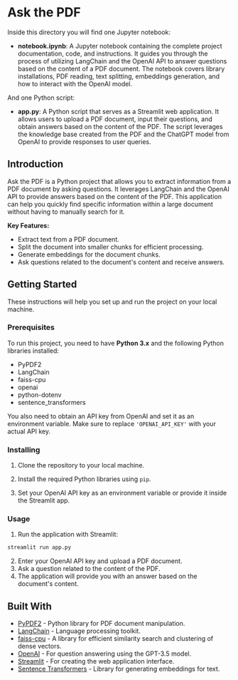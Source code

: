 # Ask the PDF

Inside this directory you will find one Jupyter notebook:

- **notebook.ipynb**: A Jupyter notebook containing the complete project documentation, code, and instructions. It guides you through the process of utilizing LangChain and the OpenAI API to answer questions based on the content of a PDF document. The notebook covers library installations, PDF reading, text splitting, embeddings generation, and how to interact with the OpenAI model.

And one Python script:

- **app.py**: A Python script that serves as a Streamlit web application. It allows users to upload a PDF document, input their questions, and obtain answers based on the content of the PDF. The script leverages the knowledge base created from the PDF and the ChatGPT model from OpenAI to provide responses to user queries.

## Introduction

Ask the PDF is a Python project that allows you to extract information from a PDF document by asking questions. It leverages LangChain and the OpenAI API to provide answers based on the content of the PDF. This application can help you quickly find specific information within a large document without having to manually search for it.

**Key Features:**

- Extract text from a PDF document.
- Split the document into smaller chunks for efficient processing.
- Generate embeddings for the document chunks.
- Ask questions related to the document's content and receive answers.

## Getting Started

These instructions will help you set up and run the project on your local machine.

### Prerequisites

To run this project, you need to have **Python 3.x** and the following Python libraries installed:

- PyPDF2
- LangChain
- faiss-cpu
- openai
- python-dotenv
- sentence_transformers

You also need to obtain an API key from OpenAI and set it as an environment variable. Make sure to replace `'OPENAI_API_KEY'` with your actual API key.

### Installing

1. Clone the repository to your local machine.

2. Install the required Python libraries using `pip`.

3. Set your OpenAI API key as an environment variable or provide it inside the Streamlit app.

### Usage

1. Run the application with Streamlit:

```bash
streamlit run app.py
```

2. Enter your OpenAI API key and upload a PDF document.
3. Ask a question related to the content of the PDF.
4. The application will provide you with an answer based on the document's content.

## Built With

- [PyPDF2](https://pythonhosted.org/PyPDF2/) - Python library for PDF document manipulation.
- [LangChain](https://www.langchain.com/) - Language processing toolkit.
- [faiss-cpu](https://github.com/facebookresearch/faiss) - A library for efficient similarity search and clustering of dense vectors.
- [OpenAI](https://openai.com/) - For question answering using the GPT-3.5 model.
- [Streamlit](https://streamlit.io/) - For creating the web application interface.
- [Sentence Transformers](https://www.sbert.net/) - Library for generating embeddings for text.

